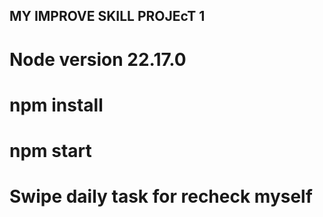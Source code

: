 ## MY IMPROVE SKILL PROJEcT 1

# Node version 22.17.0
# npm install
# npm start

# Swipe daily task for recheck myself